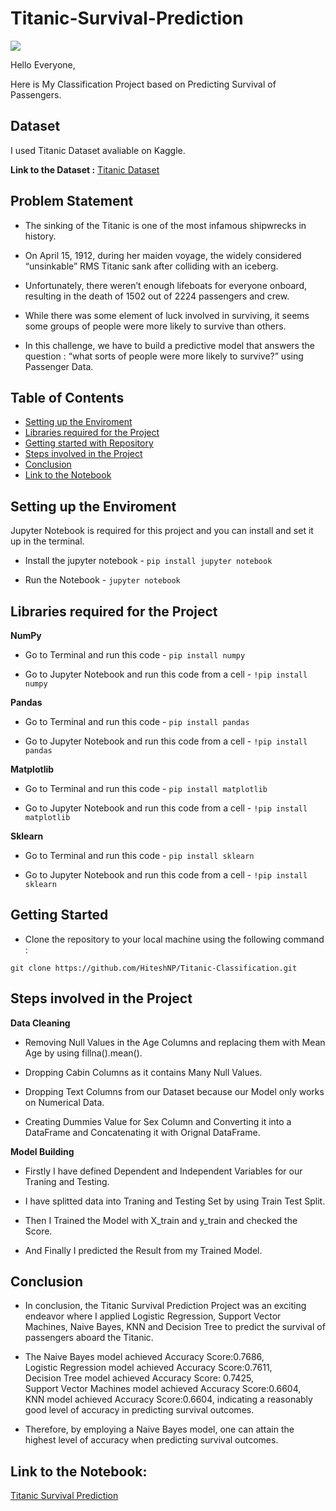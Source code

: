 # Titanic-Survival-Prediction

<img src="https://raw.githubusercontent.com/Masterx-AI/Project_Titanic_Survival_Prediction_/main/titanic.jpg">

Hello Everyone,

Here is My Classification Project based on Predicting Survival of Passengers.

## Dataset

I used Titanic Dataset avaliable on Kaggle.

**Link to the Dataset :** [Titanic Dataset](https://www.kaggle.com/datasets/yasserh/titanic-dataset?select=Titanic-Dataset.csv)

## Problem Statement

- The sinking of the Titanic is one of the most infamous shipwrecks in history.

- On April 15, 1912, during her maiden voyage, the widely considered “unsinkable” RMS Titanic sank after colliding with an iceberg.

- Unfortunately, there weren’t enough lifeboats for everyone onboard, resulting in the death of 1502 out of 2224 passengers and crew.

- While there was some element of luck involved in surviving, it seems some groups of people were more likely to survive than others.

- In this challenge, we have to build a predictive model that answers the question : “what sorts of people were more likely to survive?” using Passenger Data.

## Table of Contents

- [Setting up the Enviroment](#setting-up-the-enviroment)
- [Libraries required for the Project](#libraries-required-for-the-project)
- [Getting started with Repository](#getting-started)
- [Steps involved in the Project](#steps-involved-in-the-project)
- [Conclusion](#conclusion)
- [Link to the Notebook](#link-to-the-notebook)

## Setting up the Enviroment

Jupyter Notebook is required for this project and you can install and set it up in the terminal.

- Install the jupyter notebook - `pip install jupyter notebook`

- Run the Notebook - `jupyter notebook`

## Libraries required for the Project

**NumPy**

- Go to Terminal and run this code - `pip install numpy`

- Go to Jupyter Notebook and run this code from a cell - `!pip install numpy`

**Pandas**

- Go to Terminal and run this code - `pip install pandas`

- Go to Jupyter Notebook and run this code from a cell - `!pip install pandas`

**Matplotlib**

- Go to Terminal and run this code - `pip install matplotlib`

- Go to Jupyter Notebook and run this code from a cell - `!pip install matplotlib`

**Sklearn**

- Go to Terminal and run this code - `pip install sklearn`

- Go to Jupyter Notebook and run this code from a cell - `!pip install sklearn`

## Getting Started

- Clone the repository to your local machine using the following command :
```
git clone https://github.com/HiteshNP/Titanic-Classification.git
```

## Steps involved in the Project

**Data Cleaning**

- Removing Null Values in the Age Columns and replacing them with Mean Age by using fillna().mean().

- Dropping Cabin Columns as it contains Many Null Values.

- Dropping Text Columns from our Dataset because our Model only works on Numerical Data.

- Creating Dummies Value for Sex Column and Converting it into a DataFrame and Concatenating it with Orignal DataFrame.

**Model Building**

- Firstly I have defined Dependent and Independent Variables for our Traning and Testing.

- I have splitted data into Traning and Testing Set by using Train Test Split.

- Then I Trained the Model with X_train and y_train and checked the Score.

- And Finally I predicted the Result from my Trained Model.

## Conclusion

- In conclusion, the Titanic Survival Prediction Project was an exciting endeavor where I applied Logistic Regression, Support Vector Machines, Naive Bayes, KNN and Decision Tree to predict the survival of passengers aboard the Titanic.

- The Naive Bayes model achieved Accuracy Score:0.7686,<br>
      Logistic Regression model achieved Accuracy Score:0.7611,<br>
      Decision Tree model achieved Accuracy Score: 0.7425,<br>
      Support Vector Machines model achieved Accuracy Score:0.6604,<br>
      KNN model achieved Accuracy Score:0.6604, indicating a reasonably good level of accuracy in predicting survival outcomes.

- Therefore, by employing a Naive Bayes model, one can attain the highest level of accuracy when predicting survival outcomes.

## Link to the Notebook:
[Titanic Survival Prediction](https://github.com/HiteshNP/Titanic-Classification/blob/master/Titanic%20Predication.ipynb)
